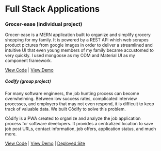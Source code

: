 # Full Stack Applications 

### Grocer-ease (individual project)
Grocer-ease is a MERN application built to organize and simplify grocery shopping for my family. It is powered by a REST API which web scrapes product pictures from google images in order to deliver a streamlined and intuitive UI that even young members of my family became accustomed to very quickly. I used mongoose as my ODM and Material UI as my component framework. 

[View Code](https://github.com/elliotfouts/react-grocery-list) | [View Demo]() 

##### Codify (group project)
For many software engineers, the job hunting process can become overwhelming. Between low success rates, complicated interview processes, and employers that may not even respond, it is difficult to keep track of valuable data. We built Cōdify to solve this problem.

Cōdify is a PWA created to organize and analyze the job application process for software developers. It provides a centralized location to save job post URLs, contact information, job offers, application status, and much more.

[View Code](https://github.com/yankidank/Codify) | [View Demo]() | [Deployed Site](https://codify.works/jobs)


